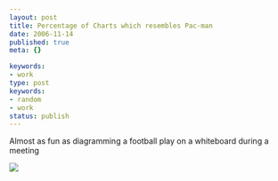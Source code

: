 ```yaml
---
layout: post
title: Percentage of Charts which resembles Pac-man
date: 2006-11-14
published: true
meta: {}

keywords:
- work
type: post
keywords:
- random
- work
status: publish
---
```



Almost as fun as diagramming a football play on a whiteboard during a meeting



[![](http://blog.andyeick.com/content/binary/WindowsLiveWriter/Almostasfunasdiagramingafootballplayonaw_F674/pacmanchart_thumb4.png)](http://blog.andyeick.com/content/binary/WindowsLiveWriter/Almostasfunasdiagramingafootballplayonaw_F674/pacmanchart6.png)

